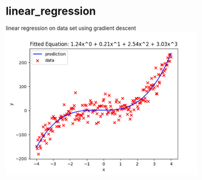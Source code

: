 # linear_regression
linear regression on data set using gradient descent
![Fit vs Data](FitVsData.png)
